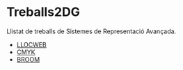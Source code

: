 # Treballs2DG
Llistat de treballs de Sistemes de Representació Avançada.

* [LLOCWEB](https://joseprm.github.io/LLOCWEB/)
* [CMYK](https://joseprm.github.io/CMYK/)
* [BROOM](https://joseprm.github.io/Broom/)
